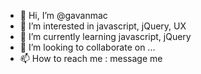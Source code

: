 - 👋 Hi, I’m @gavanmac
- 👀 I’m interested in javascript, jQuery, UX
- 🌱 I’m currently learning javascript, jQuery
- 💞️ I’m looking to collaborate on ... 
- 📫 How to reach me : message me

<!---
gavanmac/gavanmac is a ✨ special ✨ repository because its `README.md` (this file) appears on your GitHub profile.
You can click the Preview link to take a look at your changes.
--->
